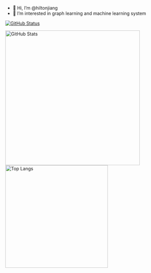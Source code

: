 - 👋 Hi, I’m @hiltonjiang
- 👀 I’m interested in graph learning and machine learning system

[![GitHub Status](https://github-readme-stats.vercel.app/api?username=hiltonjiang)]()

<div>
  <img width=420 src="https://readme-stats-iyoahs.vercel.app/api?username=hiltonjiang&theme=gotham&count_private=true&show_icons=true&hide_border=false&hide_title=true&border_radius=10" alt="GitHub Stats" />
</div>

<div>
  <img width=320 src="https://readme-stats-iyoahs.vercel.app/api/top-langs/?username=hiltonjiang&theme=gotham&count_private&exclude_repo=Tequila-Sunrise.github.io&langs_count=10&hide=css&layout=compact&hide_border=false&hide_title=true&border_radius=10" alt="Top Langs" />
</div>

<!---
- 🌱 I’m currently learning ...
- 💞️ I’m looking to collaborate on ...
- 📫 How to reach me ...


hiltonjiang/hiltonjiang is a ✨ special ✨ repository because its `README.md` (this file) appears on your GitHub profile.
You can click the Preview link to take a look at your changes.
--->
